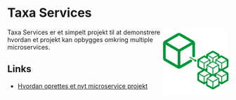 # Taxa Services

<img align="right" src="resources/micro-logo.png" width="150" />

Taxa Services er et simpelt projekt til at demonstrere hvordan et projekt kan opbygges omkring multiple microservices.

## Links

- [Hvordan oprettes et nyt microservice projekt](resources/Howto-new-service.md)
